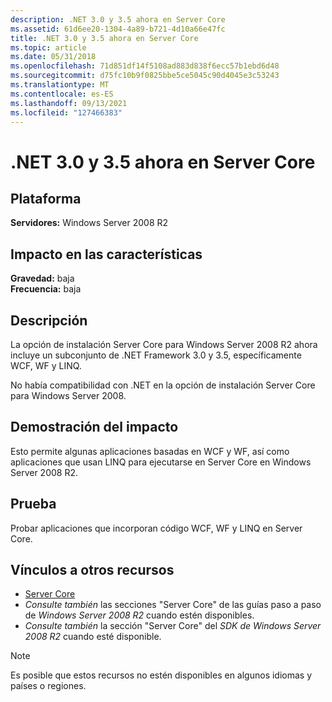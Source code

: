 ```yaml
---
description: .NET 3.0 y 3.5 ahora en Server Core
ms.assetid: 61d6ee20-1304-4a89-b721-4d10a66e47fc
title: .NET 3.0 y 3.5 ahora en Server Core
ms.topic: article
ms.date: 05/31/2018
ms.openlocfilehash: 71d851df14f5108ad883d838f6ecc57b1ebd6d48
ms.sourcegitcommit: d75fc10b9f0825bbe5ce5045c90d4045e3c53243
ms.translationtype: MT
ms.contentlocale: es-ES
ms.lasthandoff: 09/13/2021
ms.locfileid: "127466383"
---
```

# <a name="net-30-and-35-now-on-server-core"></a>.NET 3.0 y 3.5 ahora en Server Core

## <a name="platform"></a>Plataforma

**Servidores:** Windows Server 2008 R2  



## <a name="feature-impact"></a>Impacto en las características

 **Gravedad:** baja  
**Frecuencia:** baja  





## <a name="description"></a>Descripción

La opción de instalación Server Core para Windows Server 2008 R2 ahora incluye un subconjunto de .NET Framework 3.0 y 3.5, específicamente WCF, WF y LINQ.

No había compatibilidad con .NET en la opción de instalación Server Core para Windows Server 2008.

## <a name="manifestation-of-impact"></a>Demostración del impacto

Esto permite algunas aplicaciones basadas en WCF y WF, así como aplicaciones que usan LINQ para ejecutarse en Server Core en Windows Server 2008 R2.

## <a name="testing"></a>Prueba

Probar aplicaciones que incorporan código WCF, WF y LINQ en Server Core.

## <a name="links-to-other-resources"></a>Vínculos a otros recursos

-   [Server Core](/previous-versions/windows/desktop/legacy/ms723891(v=vs.85))
-   *Consulte también* las secciones "Server Core" de las guías paso a paso de *Windows Server 2008 R2* cuando estén disponibles.
-   *Consulte también* la sección "Server Core" del *SDK de Windows Server 2008 R2* cuando esté disponible.

> [!Note]  
> Es posible que estos recursos no estén disponibles en algunos idiomas y países o regiones.

 

 

 
